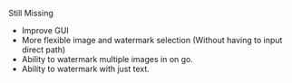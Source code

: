 Still Missing
- Improve GUI
- More flexible image and watermark selection (Without having to input direct path)
- Ability to watermark multiple images in on go.
- Ability to watermark with just text.
